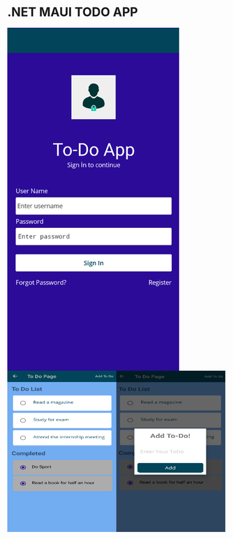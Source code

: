 # .NET MAUI TODO APP
<img align="left" src="https://github.com/BusraYorulmaz/.net-maui-todo-app/blob/main/ScreenShoots/screen1.png"   />
<img align="left" src="https://github.com/BusraYorulmaz/.net-maui-todo-app/blob/main/ScreenShoots/res02.png" width="250" height="370" />
<img align="left" src="https://github.com/BusraYorulmaz/.net-maui-todo-app/blob/main/ScreenShoots/res01.png" width="250" height="370" />
